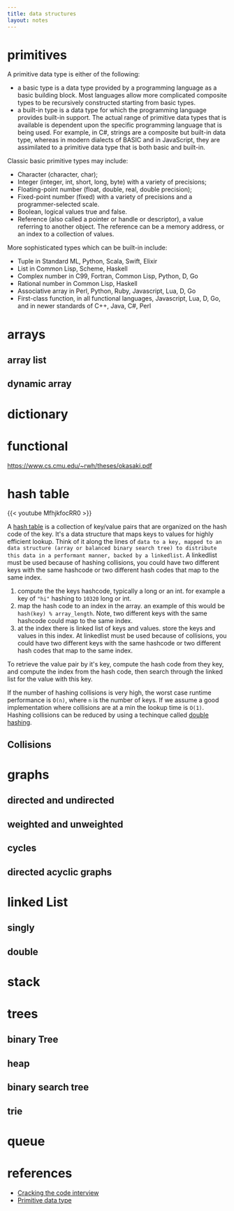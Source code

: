 ```yaml
---
title: data structures
layout: notes
---
```


# primitives

A primitive data type is either of the following:

- a basic type is a data type provided by a programming language as a basic building block. Most languages allow more complicated composite types to be recursively constructed starting from basic types.
- a built-in type is a data type for which the programming language provides built-in support.
The actual range of primitive data types that is available is dependent upon the specific programming language that is being used. For example, in C#, strings are a composite but built-in data type, whereas in modern dialects of BASIC and in JavaScript, they are assimilated to a primitive data type that is both basic and built-in.

Classic basic primitive types may include:

* Character (character, char);
* Integer (integer, int, short, long, byte) with a variety of precisions;
* Floating-point number (float, double, real, double precision);
* Fixed-point number (fixed) with a variety of precisions and a programmer-selected scale.
* Boolean, logical values true and false.
* Reference (also called a pointer or handle or descriptor), a value referring to another object. The reference can be a memory address, or an index to a collection of values.

More sophisticated types which can be built-in include:

* Tuple in Standard ML, Python, Scala, Swift, Elixir
* List in Common Lisp, Scheme, Haskell
* Complex number in C99, Fortran, Common Lisp, Python, D, Go
* Rational number in Common Lisp, Haskell
* Associative array in Perl, Python, Ruby, Javascript, Lua, D, Go
* First-class function, in all functional languages, Javascript, Lua, D, Go, and in newer standards of C++, Java, C#, Perl

# arrays

## array list

## dynamic array


# dictionary

# functional
https://www.cs.cmu.edu/~rwh/theses/okasaki.pdf

# hash table

{{< youtube MfhjkfocRR0 >}}

A [hash table](https://github.com/dotnet/corefx/blob/9cb4ea0045eed954d72aea6f283d22f2d7fb3c7b/src/Common/src/CoreLib/System/Collections/Hashtable.cs) is a collection of key/value pairs that are organized on the hash code of the key. It's a data structure that maps keys to values for highly efficient lookup. Think of it along the lines of `data to a key, mapped to an data structure (array or balanced binary search tree) to distribute this data in a performant manner, backed by a linkedlist`. A linkedlist must be used because of hashing collisions, you could have two different keys with the same hashcode or two different hash codes that map to the same index.

1. compute the the keys hashcode, typically a long or an int. for example a key of `"hi"` hashing to `10320` long or int.
2. map the hash code to an index in the array. an example of this would be `hash(key) % array_length`. Note, two different keys with the same hashcode could map to the same index.
3. at the index there is linked list of keys and values. store the keys and values in this index. At linkedlist must be used because of collisions, you could have two different keys with the same hashcode or two different hash codes that map to the same index.

To retrieve the value pair by it's key, compute the hash code from they key, and compute the index from the hash code, then search through the linked list for the value with this key.

If the number of hashing collisions is very high, the worst case runtime performance is `O(n)`, where `n` is the number of keys. If we assume a good implementation where collisions are at a min the lookup time is `O(1)`. Hashing collisions can be reduced by using a techinque called [double hashing](https://en.wikipedia.org/wiki/Double_hashing).

## Collisions

# graphs

## directed and undirected

## weighted and unweighted

## cycles

## directed acyclic graphs

# linked List

## singly

## double

# stack

# trees

## binary Tree

## heap

## binary search tree

## trie


# queue

# references
- [Cracking the code interview](http://plusteach.com/digbooks/b_img/three.pdf)
- [Primitive data type](https://en.wikipedia.org/wiki/Primitive_data_type)
